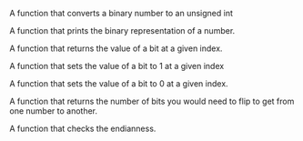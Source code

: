 A function that converts a binary number to an unsigned int

A function that prints the binary representation of a number.

A function that returns the value of a bit at a given index.

A function that sets the value of a bit to 1 at a given index

A function that sets the value of a bit to 0 at a given index.

A function that returns the number of bits you would need to flip to get from one number to another.

A function that checks the endianness.

